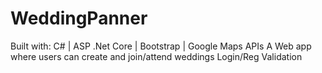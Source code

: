 # WeddingPanner
Built with: C# | ASP .Net Core | Bootstrap | Google Maps APIs
A Web app where users can create and join/attend weddings
Login/Reg Validation
